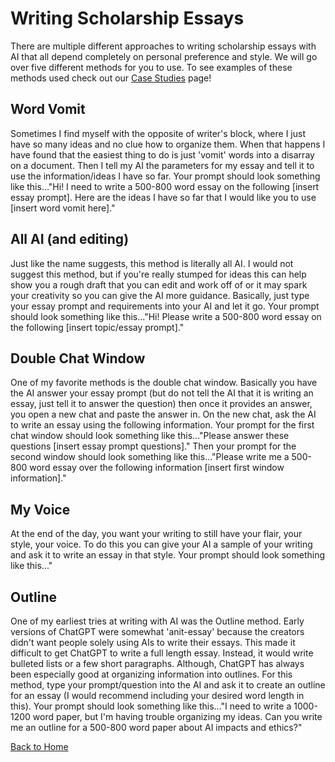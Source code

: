# Writing Scholarship Essays

There are multiple different approaches to writing scholarship essays with AI that all depend completely on personal preference and style. We will go over five different methods for you to use.
To see examples of these methods used check out our [Case Studies](Case-Studies.md) page!

## Word Vomit
Sometimes I find myself with the opposite of writer's block, where I just have so many ideas and no clue how to organize them. When that happens I have found that the easiest thing to do is just 'vomit' words into a disarray on a document. Then I tell my AI the parameters for my essay and tell it to use the information/ideas I have so far. Your prompt should look something like this..."Hi! I need to write a 500-800 word essay on the following [insert essay prompt]. Here are the ideas I have so far that I would like you to use [insert word vomit here]."

## All AI (and editing)
Just like the name suggests, this method is literally all AI. I would not suggest this method, but if you're really stumped for ideas this can help show you a rough draft that you can edit and work off of or it may spark your creativity so you can give the AI more guidance. Basically, just type your essay prompt and requirements into your AI and let it go. Your prompt should look something like this..."Hi! Please write a 500-800 word essay on the following [insert topic/essay prompt]."

## Double Chat Window
One of my favorite methods is the double chat window. Basically you have the AI answer your essay prompt (but do not tell the AI that it is writing an essay, just tell it to answer the question) then once it provides an answer, you open a new chat and paste the answer in. On the new chat, ask the AI to write an essay using the following information. Your prompt for the first chat window should look something like this..."Please answer these questions [insert essay prompt questions]." Then your prompt for the second window should look something like this..."Please write me a 500-800 word essay over the following information [insert first window information]."

## My Voice
At the end of the day, you want your writing to still have your flair, your style, your voice. To do this you can give your AI a sample of your writing and ask it to write an essay in that style. Your prompt should look something like this..."

## Outline
One of my earliest tries at writing with AI was the Outline method. Early versions of ChatGPT were somewhat 'anit-essay' because the creators didn't want people solely using AIs to write their essays. This made it difficult to get ChatGPT to write a full length essay. Instead, it would write bulleted lists or a few short paragraphs. Although, ChatGPT has always been especially good at organizing information into outlines. For this method, type your prompt/question into the AI and ask it to create an outline for an essay (I would recommend including your desired word length in this). Your prompt should look something like this..."I need to write a 1000-1200 word paper, but I'm having trouble organizing my ideas. Can you write me an outline for a 500-800 word paper about AI impacts and ethics?"


[Back to Home](README.md)

